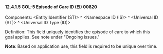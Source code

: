 #### 12.4.1.5 GOL-5 Episode of Care ID (EI) 00820

Components: &lt;Entity Identifier (ST)> ^ &lt;Namespace ID (IS)> ^ &lt;Universal ID (ST)> ^ &lt;Universal ID Type (ID)>

Definition: This field uniquely identifies the episode of care to which this goal applies. See note under "Ongoing issues."

**Note**: Based on application use, this field is required to be unique over time.
